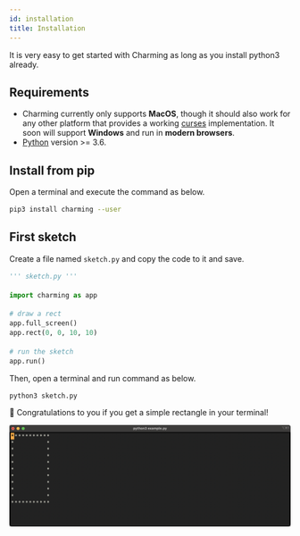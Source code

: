 ```yaml
---
id: installation
title: Installation
---
```


It is very easy to get started with Charming as long as you install python3 already.

## Requirements

- Charming currently only supports **MacOS**, though it should also work for any other platform that provides a working [curses](https://docs.python.org/3/howto/curses.html) implementation. It soon will support **Windows** and run in **modern browsers**.
- [Python](https://www.python.org/downloads/) version >= 3.6.

## Install from pip

Open a terminal and execute the command as below.

```bash
pip3 install charming --user
```

## First sketch

Create a file named `sketch.py` and copy the code to it and save.

```py
''' sketch.py '''

import charming as app

# draw a rect
app.full_screen()
app.rect(0, 0, 10, 10)

# run the sketch
app.run()
```

Then, open a terminal and run command as below.

```bash
python3 sketch.py
```

🎉 Congratulations to you if you get a simple rectangle in your terminal!

![get started](https://raw.githubusercontent.com/charming-art/public-files/master/get_started.png)
